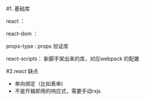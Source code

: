 #1. 基础库

react ：

react-dom ： 

props-type : props 验证库

react-scripts： 新脚手架出来的库，对应webpack 的配置

#2.react 缺点

+ 单向绑定（比如表单)
+ 不是开箱即用的响应式，需要手动rxjs